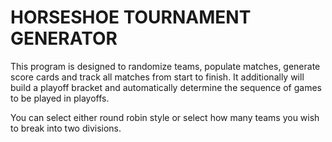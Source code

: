 # HORSESHOE TOURNAMENT GENERATOR
This program is designed to randomize teams, populate matches, generate score cards and track all matches from start to finish. It additionally will build a playoff bracket and automatically determine the sequence of games to be played in playoffs. 

You can select either round robin style or select how many teams you wish to break into two divisions. 

